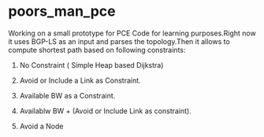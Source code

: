 # poors_man_pce
Working on a small prototype for PCE Code for learning purposes.Right now it uses BGP-LS as an input and parses the topology.Then it allows to compute shortest path based on following constraints:

1) No Constraint ( Simple Heap based Dijkstra)

2) Avoid or Include a Link as Constraint.

3) Available BW as a Constraint.

4) Availablw BW + (Avoid or Include Link as constraint).

5) Avoid a Node
